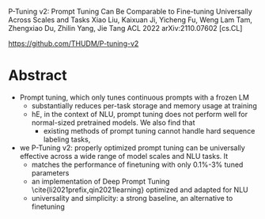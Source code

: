 P-Tuning v2: Prompt Tuning Can Be Comparable to Fine-tuning Universally
  Across Scales and Tasks
Xiao Liu, Kaixuan Ji, Yicheng Fu, Weng Lam Tam, Zhengxiao Du, Zhilin Yang,
  Jie Tang
ACL 2022 arXiv:2110.07602 [cs.CL]

https://github.com/THUDM/P-tuning-v2

# Abstract

* Prompt tuning, which only tunes continuous prompts with a frozen LM
  * substantially reduces per-task storage and memory usage at training
  * hE, in the context of NLU, prompt tuning does not perform well for
    normal-sized pretrained models. We also find that
    * existing methods of prompt tuning cannot handle hard sequence labeling
      tasks,
* we P-Tuning v2: properly optimized prompt tuning can be universally effective
  across a wide range of model scales and NLU tasks. It
  * matches the performance of finetuning with only 0.1%-3% tuned parameters
  * an implementation of Deep Prompt Tuning \cite{li2021prefix,qin2021learning}
    optimized and adapted for NLU
  * universality and simplicity: a strong baseline, an alternative to finetuning
